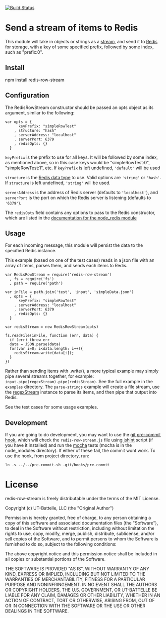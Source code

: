 [![Build Status](https://travis-ci.org/ornl-sava/redis-row-stream.png?branch=master)](https://travis-ci.org/ornl-sava/redis-row-stream)


# Send a stream of items to Redis

This module will take in objects or strings as a [stream](http://nodejs.org/docs/latest/api/stream.html), and send it to [Redis](http://redis.io/) for storage, with a key of some specified prefix, followed by some index, such as "prefix:0".

## Install

npm install redis-row-stream

## Configuration

The RedisRowStream constructor should be passed an opts object as its argument, similar to the following:

    var opts = { 
          keyPrefix: "simpleRowTest"
        , structure: "hash"
        , serverAddress: "localhost" 
        , serverPort: 6379 
        , redisOpts: {} 
      }

`keyPrefix` is the prefix to use for all keys.  It will be followed by some index, as mentioned above, so in this case keys would be "simpleRowTest:0", "simpleRowTest:1", etc. If `keyPrefix` is left undefined, `'default'` will be used

`structure` is the [Redis data type](http://redis.io/topics/data-types) to use. Valid options are `'string'` or `'hash'`. If `structure` is left undefined, `'string'` will be used.

`serverAddress` is the address of Redis server (defaults to `'localhost'`), and `serverPort` is the port on which the Redis server is listening (defaults to `'6379'`).

The `redisOpts` field contains any options to pass to the Redis constructor, which are listed in the [documentation for the node_redis module](https://github.com/mranney/node_redis#rediscreateclientport-host-options)

## Usage

For each incoming message, this module will persist the data to the specified Redis instance.

This example (based on one of the test cases) reads in a json file with an array of items, parses them, and sends each items to Redis.

    var RedisRowStream = require('redis-row-stream')
      , fs = require('fs')
      , path = require('path')

    var inFile = path.join('test', 'input', 'simpleData.json')
      , opts = { 
          keyPrefix: "simpleRowTest"
        , serverAddress: "localhost" 
        , serverPort: 6379 
        , redisOpts: {} 
      }

    var redisStream = new RedisRowStream(opts)

    fs.readFile(inFile, function (err, data) {
      if (err) throw err
      data = JSON.parse(data)
      for(var i=0; i<data.length; i++){
        redisStream.write(data[i]);
      }
    })

Rather than sending items with .write(), a more typical example may simply pipe several streams together, for example: `input.pipe(regexStream).pipe(redisStream)`. See the full example in the `examples` directory. The `parse-strings` example will create a file stream, use the [regexStream](https://github.com/ornl-situ/regex-stream) instance to parse its items, and then pipe that output into Redis.

See the test cases for some usage examples.

## Development

If you are going to do development, you may want to use the [git pre-commit hook](http://git-scm.com/book/en/Customizing-Git-Git-Hooks), which will check the `redis-row-stream.js` file using [jshint](https://github.com/jshint/jshint) script (if you have it installed) and run the [mocha](visionmedia.github.com/mocha/) tests (mocha is in the node_modules directory). If either of these fail, the commit wont work. To use the hook, from project directory, run:

    ln -s ../../pre-commit.sh .git/hooks/pre-commit

# License

redis-row-stream is freely distributable under the terms of the MIT License.

Copyright (c) UT-Battelle, LLC (the "Original Author")

Permission is hereby granted, free of charge, to any person obtaining a copy of this software and associated documentation files (the "Software"), to deal in the Software without restriction, including without limitation the rights to use, copy, modify, merge, publish, distribute, sublicense, and/or sell copies of the Software, and to permit persons to whom the Software is furnished to do so, subject to the following conditions:
 
The above copyright notice and this permission notice shall be included in all copies or substantial portions of the Software.

THE SOFTWARE IS PROVIDED "AS IS", WITHOUT WARRANTY OF ANY KIND, EXPRESS OR IMPLIED, INCLUDING BUT NOT LIMITED TO THE WARRANTIES OF MERCHANTABILITY, FITNESS FOR A PARTICULAR PURPOSE AND NONINFRINGEMENT. IN NO EVENT SHALL THE AUTHORS OR COPYRIGHT HOLDERS, THE U.S. GOVERNMENT, OR UT-BATTELLE BE LIABLE FOR ANY CLAIM, DAMAGES OR OTHER LIABILITY, WHETHER IN AN ACTION OF CONTRACT, TORT OR OTHERWISE, ARISING FROM, OUT OF OR IN CONNECTION WITH THE SOFTWARE OR THE USE OR OTHER DEALINGS IN THE SOFTWARE.
